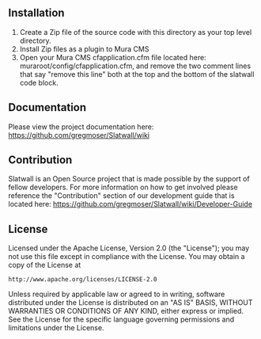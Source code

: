 Installation
------------

1. Create a Zip file of the source code with this directory as your top level directory.
2. Install Zip files as a plugin to Mura CMS
3. Open your Mura CMS cfapplication.cfm file located here: muraroot/config/cfapplication.cfm, and remove the two comment lines that say "remove this line" both at the top and the bottom of the slatwall code block.


Documentation
-------------

Please view the project documentation here: https://github.com/gregmoser/Slatwall/wiki


Contribution
------------

Slatwall is an Open Source project that is made possible by the support of fellow developers.  For more information on how to get involved please reference the "Contribution" section of our development guide that is located here: https://github.com/gregmoser/Slatwall/wiki/Developer-Guide


License
-------

Licensed under the Apache License, Version 2.0 (the "License");
you may not use this file except in compliance with the License.
You may obtain a copy of the License at

	http://www.apache.org/licenses/LICENSE-2.0

Unless required by applicable law or agreed to in writing, software
distributed under the License is distributed on an "AS IS" BASIS,
WITHOUT WARRANTIES OR CONDITIONS OF ANY KIND, either express or implied.
See the License for the specific language governing permissions and
limitations under the License.